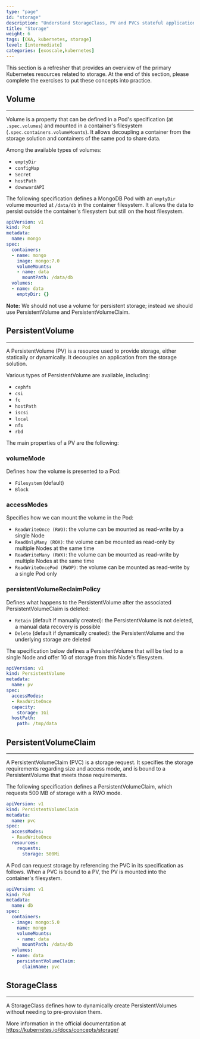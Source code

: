 ```yaml
---
type: "page"
id: "storage"
description: "Understand StorageClass, PV and PVCs stateful applications."
title: "Storage"
weight: 6
tags: [CKA, kubernetes, storage]
level: [intermediate]
categories: [exoscale,kubernetes]
---
```


This section is a refresher that provides an overview of the primary Kubernetes resources related to storage. At the end of this section, please complete the exercises to put these concepts into practice.

## Volume
---

Volume is a property that can be defined in a Pod's specification (at `.spec.volumes`) and mounted in a container's filesystem (`.spec.containers.volumeMounts`). It allows decoupling a container from the storage solution and containers of the same pod to share data.

Among the available types of volumes:

- `emptyDir`
- `configMap`
- `Secret`
- `hostPath`
- `downwardAPI`

The following specification defines a MongoDB Pod with an `emptyDir` volume mounted at `/data/db` in the container filesystem. It allows the data to persist outside the container's filesystem but still on the host filesystem.

```yaml
apiVersion: v1
kind: Pod
metadata:
  name: mongo
spec:
  containers:
  - name: mongo
    image: mongo:7.0
    volumeMounts:
    - name: data
      mountPath: /data/db
  volumes:
  - name: data
    emptyDir: {}
```

**Note:** We should not use a volume for persistent storage; instead we should use PersistentVolume and PersistentVolumeClaim.

## PersistentVolume
---

A PersistentVolume (PV) is a resource used to provide storage, either statically or dynamically. It decouples an application from the storage solution.

Various types of PersistentVolume are available, including:

- `cephfs`
- `csi`
- `fc`
- `hostPath`
- `iscsi`
- `local`
- `nfs`
- `rbd`

The main properties of a PV are the following:

### volumeMode

Defines how the volume is presented to a Pod:

- `Filesystem` (default)
- `Block`

### accessModes

Specifies how we can mount the volume in the Pod:

- `ReadWriteOnce (RWO)`: the volume can be mounted as read-write by a single Node
- `ReadOnlyMany (ROX)`: the volume can be mounted as read-only by multiple Nodes at the same time
- `ReadWriteMany (RWX)`: the volume can be mounted as read-write by multiple Nodes at the same time
- `ReadWriteOncePod (RWOP)`: the volume can be mounted as read-write by a single Pod only

### persistentVolumeReclaimPolicy

Defines what happens to the PersistentVolume after the associated PersistentVolumeClaim is deleted:

- `Retain` (default if manually created): the PersistentVolume is not deleted, a manual data recovery is possible
- `Delete` (default if dynamically created): the PersistentVolume and the underlying storage are deleted

The specification below defines a PersistentVolume that will be tied to a single Node and offer 1G of storage from this Node's filesystem.

```yaml
apiVersion: v1
kind: PersistentVolume
metadata:
  name: pv
spec:
  accessModes:
  - ReadWriteOnce
  capacity:
    storage: 1Gi
  hostPath:
    path: /tmp/data
```

## PersistentVolumeClaim
---

A PersistentVolumeClaim (PVC) is a storage request. It specifies the storage requirements regarding size and access mode, and is bound to a PersistentVolume that meets those requirements.

The following specification defines a PersistentVolumeClaim, which requests 500 MB of storage with a RWO mode.

```yaml
apiVersion: v1
kind: PersistentVolumeClaim
metadata:
  name: pvc
spec:
  accessModes:
  - ReadWriteOnce
  resources:
    requests:
      storage: 500Mi
```

A Pod can request storage by referencing the PVC in its specification as follows. When a PVC is bound to a PV, the PV is mounted into the container's filesystem.

```yaml
apiVersion: v1
kind: Pod
metadata:
  name: db
spec:
  containers:
  - image: mongo:5.0
    name: mongo
    volumeMounts:
    - name: data
      mountPath: /data/db
  volumes:
  - name: data
    persistentVolumeClaim:
      claimName: pvc
```

## StorageClass
---

A StorageClass defines how to dynamically create PersistentVolumes without needing to pre-provision them.

More information in the official documentation at https://kubernetes.io/docs/concepts/storage/